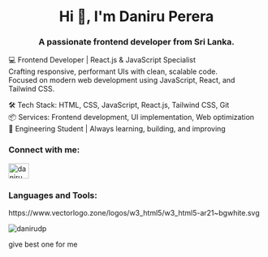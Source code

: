 <h1 align="center">Hi 👋, I'm Daniru Perera</h1>
<h3 align="center">A passionate frontend developer from Sri Lanka.</h3>

💻 Frontend Developer | React.js & JavaScript Specialist <br>
Crafting responsive, performant UIs with clean, scalable code. <br>
Focused on modern web development using JavaScript, React, and Tailwind CSS. <br>

🛠️ Tech Stack: HTML, CSS, JavaScript, React.js, Tailwind CSS, Git <br>
📦 Services: Frontend development, UI implementation, Web optimization <br>
📍 Engineering Student | Always learning, building, and improving <br>


<h3 align="left">Connect with me:</h3>
<p align="left">
<a href="https://linkedin.com/in/daniru perera" target="blank"><img align="center" src="https://raw.githubusercontent.com/rahuldkjain/github-profile-readme-generator/master/src/images/icons/Social/linked-in-alt.svg" alt="daniru perera" height="30" width="40" /></a>
</p>

<h3 align="left">Languages and Tools:</h3>
<p align="left">
 https://www.vectorlogo.zone/logos/w3_html5/w3_html5-ar21~bgwhite.svg
</p>


<p><img align="center" src="https://github-readme-stats.vercel.app/api/top-langs?username=danirudp&show_icons=true&theme=dark&locale=en&layout=compact" alt="danirudp" /></p>
give best one for me 
